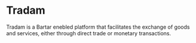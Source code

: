 # Tradam
Tradam is a Bartar enebled platform that facilitates the exchange of goods and services, either through direct trade or monetary transactions. 
